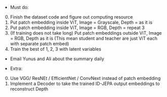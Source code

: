 * Must do:
0. Finish the dataset code and figure out computing resource
1. Put patch embedding inside ViT, Image = Grayscale, Depth = as it is 
2. Put patch embedding inside ViT, Image = RGB, Depth = repeat 3 
3. (If training does not take long) Put patch embeddings outside ViT, Image = RGB, Depth as it is (This mean student and teacher are just ViT each with separate patch embed)
4. Train the best of 1, 2, 3 with latent variables 
* Email Yunus and Ali about the summary daily


* Extra: 
0. Use VGG/ ResNEt / EfficientNet / ConvNext instead of patch embedding
1. Implement a Decoder to take the trained ID-JEPA output embeddings to reconstruct Depth



